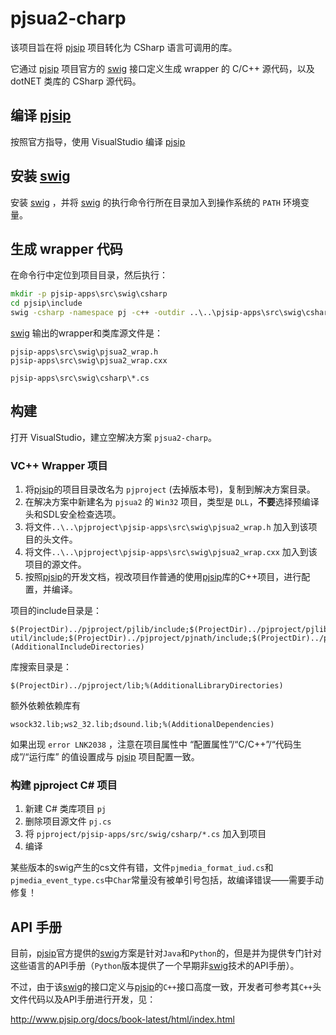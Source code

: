 # pjsua2-charp
该项目旨在将 [pjsip] 项目转化为 CSharp 语言可调用的库。

它通过 [pjsip] 项目官方的 [swig] 接口定义生成 wrapper 的 C/C++ 源代码，以及 dotNET 类库的 CSharp 源代码。

## 编译 [pjsip]
按照官方指导，使用 VisualStudio 编译 [pjsip]

## 安装 [swig]
安装 [swig] ，并将 [swig] 的执行命令行所在目录加入到操作系统的 `PATH` 环境变量。

## 生成 wrapper 代码
在命令行中定位到项目目录，然后执行：
```bat
mkdir -p pjsip-apps\src\swig\csharp
cd pjsip\include
swig -csharp -namespace pj -c++ -outdir ..\..\pjsip-apps\src\swig\csharp\ ..\..\pjsip-apps\src\swig\pjsua2.i
```

[swig] 输出的wrapper和类库源文件是：
```
pjsip-apps\src\swig\pjsua2_wrap.h
pjsip-apps\src\swig\pjsua2_wrap.cxx
```

```
pjsip-apps\src\swig\csharp\*.cs
```

## 构建
打开 VisualStudio，建立空解决方案 `pjsua2-charp`。

### VC++ Wrapper 项目

1. 将[pjsip]的项目目录改名为 `pjproject` (去掉版本号)，复制到解决方案目录。
2. 在解决方案中新建名为 `pjsua2` 的 `Win32` 项目，类型是 `DLL`，**不要**选择预编译头和SDL安全检查选项。
3. 将文件`..\..\pjproject\pjsip-apps\src\swig\pjsua2_wrap.h` 加入到该项目的头文件。
4. 将文件`..\..\pjproject\pjsip-apps\src\swig\pjsua2_wrap.cxx` 加入到该项目的源文件。
4. 按照[pjsip]的开发文档，视改项目作普通的使用[pjsip]库的C++项目，进行配置，并编译。

项目的include目录是：
```
$(ProjectDir)../pjproject/pjlib/include;$(ProjectDir)../pjproject/pjlib-util/include;$(ProjectDir)../pjproject/pjnath/include;$(ProjectDir)../pjproject/pjmedia/include;$(ProjectDir)../pjproject/pjsip/include;%(AdditionalIncludeDirectories)
```

库搜索目录是：
```
$(ProjectDir)../pjproject/lib;%(AdditionalLibraryDirectories)
```

额外依赖依赖库有
```
wsock32.lib;ws2_32.lib;dsound.lib;%(AdditionalDependencies)
```

如果出现 `error LNK2038` ，注意在项目属性中 “配置属性”/“C/C++”/“代码生成”/“运行库” 的值设置成与 [pjsip] 项目配置一致。

### 构建 pjproject C# 项目
1. 新建 C# 类库项目 `pj` 
2. 删除项目源文件 `pj.cs`
3. 将 `pjproject/pjsip-apps/src/swig/csharp/*.cs` 加入到项目
4. 编译

某些版本的swig产生的cs文件有错，文件`pjmedia_format_iud.cs`和`pjmedia_event_type.cs`中`Char`常量没有被单引号包括，故编译错误——需要手动修复！

## API 手册
目前，[pjsip]官方提供的[swig]方案是针对`Java`和`Python`的，但是并为提供专门针对这些语言的API手册（`Python`版本提供了一个早期非[swig]技术的API手册）。

不过，由于该[swig]的接口定义与[pjsip]的`C++`接口高度一致，开发者可参考其`C++`头文件代码以及API手册进行开发，见：

<http://www.pjsip.org/docs/book-latest/html/index.html>


[pjsip]: http://www.pjsip.org/
[swig]: http://http://www.swig.org/
